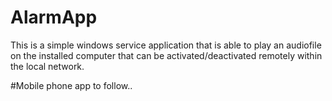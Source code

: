 # AlarmApp

This is a simple windows service application that is able to play an audiofile on the installed computer that can be activated/deactivated remotely within the local network.

#Mobile phone app to follow..
